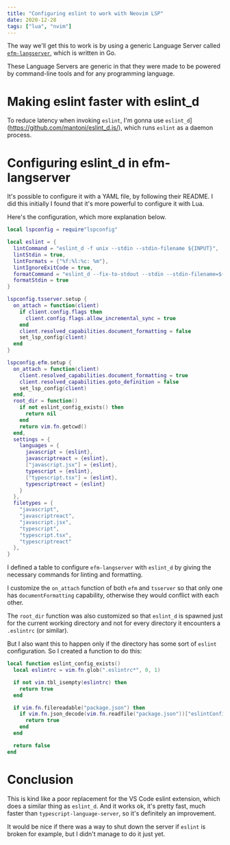```yaml
---
title: "Configuring eslint to work with Neovim LSP"
date: 2020-12-28
tags: ["lua", "nvim"]
---
```


The way we'll get this to work is by using a generic Language Server called
[`efm-langserver`](https://github.com/mattn/efm-langserver), which is written in
Go.

These Language Servers are generic in that they were made to be powered by
command-line tools and for any programming language.

# Making eslint faster with eslint_d

To reduce latency when invoking `eslint`, I'm gonna use
`eslint_d`](https://github.com/mantoni/eslint_d.js/), which runs `eslint` as a
daemon process.

# Configuring eslint_d in efm-langserver

It's possible to configure it with a YAML file, by following their README. I did
this initially I found that it's more powerful to configure it with Lua.

Here's the configuration, which more explanation below.

```lua
local lspconfig = require"lspconfig"

local eslint = {
  lintCommand = "eslint_d -f unix --stdin --stdin-filename ${INPUT}",
  lintStdin = true,
  lintFormats = {"%f:%l:%c: %m"},
  lintIgnoreExitCode = true,
  formatCommand = "eslint_d --fix-to-stdout --stdin --stdin-filename=${INPUT}",
  formatStdin = true
}

lspconfig.tsserver.setup {
  on_attach = function(client)
    if client.config.flags then
      client.config.flags.allow_incremental_sync = true
    end
    client.resolved_capabilities.document_formatting = false
    set_lsp_config(client)
  end
}

lspconfig.efm.setup {
  on_attach = function(client)
    client.resolved_capabilities.document_formatting = true
    client.resolved_capabilities.goto_definition = false
    set_lsp_config(client)
  end,
  root_dir = function()
    if not eslint_config_exists() then
      return nil
    end
    return vim.fn.getcwd()
  end,
  settings = {
    languages = {
      javascript = {eslint},
      javascriptreact = {eslint},
      ["javascript.jsx"] = {eslint},
      typescript = {eslint},
      ["typescript.tsx"] = {eslint},
      typescriptreact = {eslint}
    }
  },
  filetypes = {
    "javascript",
    "javascriptreact",
    "javascript.jsx",
    "typescript",
    "typescript.tsx",
    "typescriptreact"
  },
}
```

I defined a table to configure `efm-langserver` with `eslint_d` by giving the
necessary commands for linting and formatting.

I customize the `on_attach` function of both `efm` and `tsserver` so that only
one has `documentFormatting` capability, otherwise they would conflict with each
other.

The `root_dir` function was also customized so that `eslint_d` is spawned just
for the current working directory and not for every directory it encounters a
`.eslintrc` (or similar).

But I also want this to happen only if the directory has some sort of `eslint`
configuration. So I created a function to do this:

```lua
local function eslint_config_exists()
  local eslintrc = vim.fn.glob(".eslintrc*", 0, 1)

  if not vim.tbl_isempty(eslintrc) then
    return true
  end

  if vim.fn.filereadable("package.json") then
    if vim.fn.json_decode(vim.fn.readfile("package.json"))["eslintConfig"] then
      return true
    end
  end

  return false
end
```

# Conclusion

This is kind like a poor replacement for the VS Code eslint extension, which
does a similar thing as `eslint_d`. And it works ok, it's pretty fast, much
faster than `typescript-language-server`, so it's definitely an improvement.

It would be nice if there was a way to shut down the server if `eslint` is
broken for example, but I didn't manage to do it just yet.
